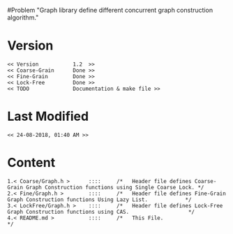 #Problem 
	"Graph library define different concurrent graph construction algorithm."

# Version
	<< Version           1.2  >>
	<< Coarse-Grain      Done >>
	<< Fine-Grain        Done >>
	<< Lock-Free         Done >>
	<< TODO              Documentation & make file >>
	
# Last Modified
	<< 24-08-2018, 01:40 AM >>

# Content
	1.< Coarse/Graph.h >      ::::     /*   Header file defines Coarse-Grain Graph Construction functions using Single Coarse Lock. */ 
	2.< Fine/Graph.h >        ::::     /*   Header file defines Fine-Grain Graph Construction functions Using Lazy List.            */ 
	3.< LockFree/Graph.h >    ::::     /*   Header file defines Lock-Free Graph Construction functions using CAS.                   */
	4.< README.md >           ::::     /*   This File.                                                                              */
